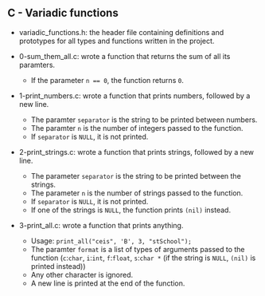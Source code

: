 ## C - Variadic functions

* variadic_functions.h: the header file containing definitions and prototypes for all types and functions written in the project.

* 0-sum_them_all.c: wrote a function that returns the sum of all its paramters.
    * If the parameter `n == 0`, the function returns `0`.

* 1-print_numbers.c: wrote a function that prints numbers, followed by a new line.
    * The paramter `separator` is the string to be printed between numbers.
    * The paramter `n` is the number of integers passed to the function.
    * If `separator` is `NULL`, it is not printed.

* 2-print_strings.c: wrote a function that prints strings, followed by a new line.
    * The parameter `separator` is the string to be printed between the strings.
    * The parameter `n` is the number of strings passed to the function.
    * If `separator` is `NULL`, it is not printed.
    * If one of the strings is `NULL`, the function prints `(nil)` instead.

* 3-print_all.c: wrote a function that prints anything.
    * Usage: `print_all("ceis", 'B', 3, "stSchool");`
    * The paramter `format` is a list of types of arguments passed to the function (`c`:`char`, `i`:`int`, `f`:`float`, `s`:`char *` (if the string is `NULL`, `(nil)` is printed instead))
    * Any other character is ignored.
    * A new line is printed at the end of the function.